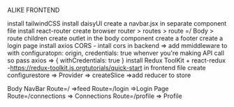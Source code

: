 ALIKE FRONTEND

install tailwindCSS
install daisyUI
create a navbar.jsx in separate component file
install react-router 
create browser router > routes > route =/ Body > route children
create outlet in the body component
create a footer
create a login page
install axios
CORS - intall cors in backend => add mmiddleware to with configuratopn: origin, credentials: true
whenver you're making API call so pass axios => { withCredentials: true }
install Redux ToolKit + react-redux -https://redux-toolkit.js.orgtutorials/quick-start in frontend file
create configurestore => Provider => createSlice =>add reducer to store








Body
    NavBar
    Route=/ =>feed
    Route=/login =>Login Page
    Route=/connections => Connections
    Route=/profile => Profile
